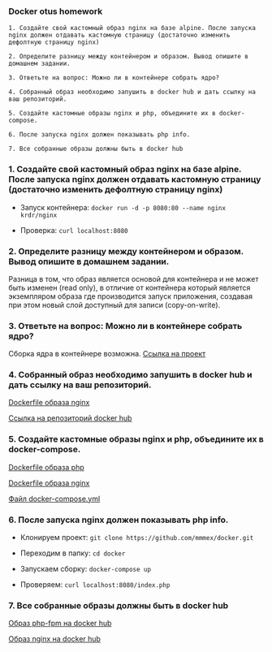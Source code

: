 ### Docker otus homework

```
1. Создайте свой кастомный образ nginx на базе alpine. После запуска nginx должен отдавать кастомную страницу (достаточно изменить дефолтную страницу nginx)

2. Определите разницу между контейнером и образом. Вывод опишите в домашнем задании.

3. Ответьте на вопрос: Можно ли в контейнере собрать ядро?

4. Собранный образ необходимо запушить в docker hub и дать ссылку на ваш репозиторий.

5. Создайте кастомные образы nginx и php, объедините их в docker-compose.

6. После запуска nginx должен показывать php info.

7. Все собранные образы должны быть в docker hub
```

### 1. Создайте свой кастомный образ nginx на базе alpine. После запуска nginx должен отдавать кастомную страницу (достаточно изменить дефолтную страницу nginx)

* Запуск контейнера: `docker run -d -p 8080:80 --name nginx krdr/nginx`

* Проверка: `curl localhost:8080`

### 2. Определите разницу между контейнером и образом. Вывод опишите в домашнем задании.

Разница в том, что образ является основой для контейнера и не может быть изменен (read only), в отличие от контейнера который является экземпляром образа где производится запуск приложения, создавая при этом новый слой доступный для записи (copy-on-write).

### 3. Ответьте на вопрос: Можно ли в контейнере собрать ядро?

Сборка ядра в контейнере возможна. [Ссылка на проект](https://github.com/a13xp0p0v/kernel-build-containers)

### 4. Собранный образ необходимо запушить в docker hub и дать ссылку на ваш репозиторий.

[Dockerfile образа nginx](docker/nginx/Dockerfile)

[Ссылка на репозиторий docker hub](https://hub.docker.com/r/krdr/nginx)

### 5. Создайте кастомные образы nginx и php, объедините их в docker-compose.

[Dockerfile образа php](docker/php-fpm/Dockerfile)

[Dockerfile образа nginx](docker/nginx/Dockerfile)

[Файл docker-compose.yml](docker-compose.yml)

### 6. После запуска nginx должен показывать php info.

* Клонируем проект: `git clone https://github.com/mmmex/docker.git`

* Переходим в папку: `cd docker`

* Запускаем сборку: `docker-compose up`

* Проверяем: `curl localhost:8080/index.php`

### 7. Все собранные образы должны быть в docker hub

[Образ php-fpm на docker hub](https://hub.docker.com/r/krdr/php-fpm)

[Образ nginx на docker hub](https://hub.docker.com/r/krdr/nginx)